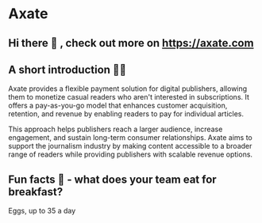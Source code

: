 # Axate 

## Hi there 👋 , check out more on https://axate.com

## A short introduction 🙋‍♀️ 

Axate provides a flexible payment solution for digital publishers, allowing them to monetize casual readers who aren't interested in subscriptions. It offers a pay-as-you-go model that enhances customer acquisition, retention, and revenue by enabling readers to pay for individual articles. 

This approach helps publishers reach a larger audience, increase engagement, and sustain long-term consumer relationships. Axate aims to support the journalism industry by making content accessible to a broader range of readers while providing publishers with scalable revenue options.





<!--

**Here are some ideas to get you started:**


🌈 Contribution guidelines - how can the community get involved?
👩‍💻 Useful resources - where can the community find your docs? Is there anything else the community should know?

🧙 Remember, you can do mighty things with the power of [Markdown](https://docs.github.com/github/writing-on-github/getting-started-with-writing-and-formatting-on-github/basic-writing-and-formatting-syntax)
-->

## Fun facts 🍿 - what does your team eat for breakfast?

Eggs, up to 35 a day
